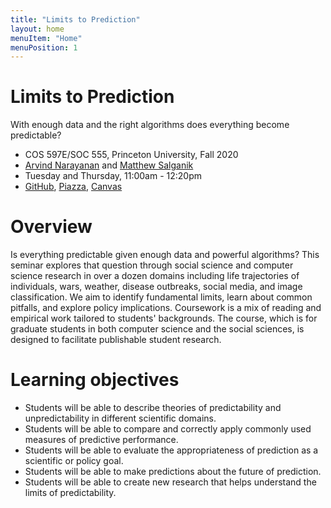 ```yaml
---
title: "Limits to Prediction"
layout: home
menuItem: "Home"
menuPosition: 1
---
```


<div class="jumbotron">
  <h1 class="display-4">Limits to Prediction</h1>
  <p class="lead">With enough data and the right algorithms does everything become predictable?</p>
  <ul>
    <li>COS 597E/SOC 555, Princeton University, Fall 2020</li>
    <li><a href="https://www.cs.princeton.edu/~arvindn/">Arvind Narayanan</a> and <a href="https://www.princeton.edu/~mjs3/">Matthew Salganik</a></li>
    <li>Tuesday and Thursday, 11:00am - 12:20pm</li>
    <li><a href="https://github.com/msalganik/cos597E-soc555_f2020">GitHub</a>, <a href="https://piazza.com/class/keijl4wcxsu75p">Piazza</a>, <a href="https://princeton.instructure.com/courses/595">Canvas</a></li>
  </ul>
</div>

# Overview

Is everything predictable given enough data and powerful algorithms? This seminar explores that question through social science and computer science research in over a dozen domains including life trajectories of individuals, wars, weather, disease outbreaks, social media, and image classification. We aim to identify fundamental limits, learn about common pitfalls, and explore policy implications. Coursework is a mix of reading and empirical work tailored to students' backgrounds. The course, which is for graduate students in both computer science and the social sciences, is designed to facilitate publishable student research.

# Learning objectives

- Students will be able to describe theories of predictability and unpredictability in different scientific domains.
- Students will be able to compare and correctly apply commonly used measures of predictive performance.
- Students will be able to evaluate the appropriateness of prediction as a scientific or policy goal.
- Students will be able to make predictions about the future of prediction.
- Students will be able to create new research that helps understand the limits of predictability.
